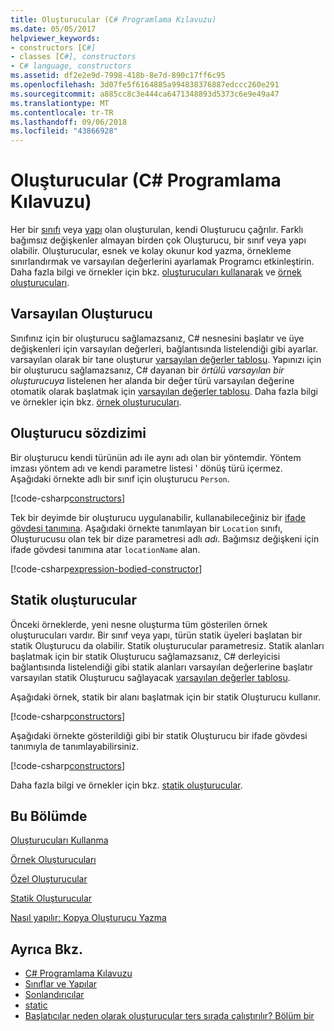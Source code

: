 ```yaml
---
title: Oluşturucular (C# Programlama Kılavuzu)
ms.date: 05/05/2017
helpviewer_keywords:
- constructors [C#]
- classes [C#], constructors
- C# language, constructors
ms.assetid: df2e2e9d-7998-418b-8e7d-890c17ff6c95
ms.openlocfilehash: 3d07fe5f6164885a994838376887edccc260e291
ms.sourcegitcommit: a885cc8c3e444ca6471348893d5373c6e9e49a47
ms.translationtype: MT
ms.contentlocale: tr-TR
ms.lasthandoff: 09/06/2018
ms.locfileid: "43866928"
---
```

# <a name="constructors-c-programming-guide"></a>Oluşturucular (C# Programlama Kılavuzu)
Her bir [sınıfı](../../../csharp/language-reference/keywords/class.md) veya [yapı](../../../csharp/language-reference/keywords/struct.md) olan oluşturulan, kendi Oluşturucu çağrılır. Farklı bağımsız değişkenler almayan birden çok Oluşturucu, bir sınıf veya yapı olabilir. Oluşturucular, esnek ve kolay okunur kod yazma, örnekleme sınırlandırmak ve varsayılan değerlerini ayarlamak Programcı etkinleştirin. Daha fazla bilgi ve örnekler için bkz. [oluşturucuları kullanarak](../../../csharp/programming-guide/classes-and-structs/using-constructors.md) ve [örnek oluşturucuları](../../../csharp/programming-guide/classes-and-structs/instance-constructors.md).  

## <a name="default-constructors"></a>Varsayılan Oluşturucu
  
Sınıfınız için bir oluşturucu sağlamazsanız, C# nesnesini başlatır ve üye değişkenleri için varsayılan değerleri, bağlantısında listelendiği gibi ayarlar. varsayılan olarak bir tane oluşturur [varsayılan değerler tablosu](../../../csharp/language-reference/keywords/default-values-table.md). Yapınızı için bir oluşturucu sağlamazsanız, C# dayanan bir *örtülü varsayılan bir oluşturucuya* listelenen her alanda bir değer türü varsayılan değerine otomatik olarak başlatmak için [varsayılan değerler tablosu](../../../csharp/language-reference/keywords/default-values-table.md). Daha fazla bilgi ve örnekler için bkz. [örnek oluşturucuları](../../../csharp/programming-guide/classes-and-structs/instance-constructors.md).  

## <a name="constructor-syntax"></a>Oluşturucu sözdizimi

Bir oluşturucu kendi türünün adı ile aynı adı olan bir yöntemdir. Yöntem imzası yöntem adı ve kendi parametre listesi ' dönüş türü içermez. Aşağıdaki örnekte adlı bir sınıf için oluşturucu `Person`.

[!code-csharp[constructors](../../../../samples/snippets/csharp/programming-guide/classes-and-structs/constructors1.cs#1)]  

Tek bir deyimde bir oluşturucu uygulanabilir, kullanabileceğiniz bir [ifade gövdesi tanımına](../statements-expressions-operators/expression-bodied-members.md). Aşağıdaki örnekte tanımlayan bir `Location` sınıfı, Oluşturucusu olan tek bir dize parametresi adlı *adı*. Bağımsız değişkeni için ifade gövdesi tanımına atar `locationName` alan.

[!code-csharp[expression-bodied-constructor](../../../../samples/snippets/csharp/programming-guide/classes-and-structs/expr-bodied-ctor.cs#1)]  

## <a name="static-constructors"></a>Statik oluşturucular

Önceki örneklerde, yeni nesne oluşturma tüm gösterilen örnek oluşturucuları vardır. Bir sınıf veya yapı, türün statik üyeleri başlatan bir statik Oluşturucu da olabilir.  Statik oluşturucular parametresiz. Statik alanları başlatmak için bir statik Oluşturucu sağlamazsanız, C# derleyicisi bağlantısında listelendiği gibi statik alanları varsayılan değerlerine başlatır varsayılan statik Oluşturucu sağlayacak [varsayılan değerler tablosu](../../../csharp/language-reference/keywords/default-values-table.md). 

Aşağıdaki örnek, statik bir alanı başlatmak için bir statik Oluşturucu kullanır.

[!code-csharp[constructors](../../../../samples/snippets/csharp/programming-guide/classes-and-structs/constructors1.cs#2)]  

Aşağıdaki örnekte gösterildiği gibi bir statik Oluşturucu bir ifade gövdesi tanımıyla de tanımlayabilirsiniz. 

[!code-csharp[constructors](../../../../samples/snippets/csharp/programming-guide/classes-and-structs/constructors1.cs#3)]  

Daha fazla bilgi ve örnekler için bkz. [statik oluşturucular](../../../csharp/programming-guide/classes-and-structs/static-constructors.md).  
  
## <a name="in-this-section"></a>Bu Bölümde  
 [Oluşturucuları Kullanma](../../../csharp/programming-guide/classes-and-structs/using-constructors.md)  
  
 [Örnek Oluşturucuları](../../../csharp/programming-guide/classes-and-structs/instance-constructors.md)  
  
 [Özel Oluşturucular](../../../csharp/programming-guide/classes-and-structs/private-constructors.md)  
  
 [Statik Oluşturucular](../../../csharp/programming-guide/classes-and-structs/static-constructors.md)  
  
 [Nasıl yapılır: Kopya Oluşturucu Yazma](../../../csharp/programming-guide/classes-and-structs/how-to-write-a-copy-constructor.md)  
  
## <a name="see-also"></a>Ayrıca Bkz.

- [C# Programlama Kılavuzu](../../../csharp/programming-guide/index.md)  
- [Sınıflar ve Yapılar](../../../csharp/programming-guide/classes-and-structs/index.md)  
- [Sonlandırıcılar](../../../csharp/programming-guide/classes-and-structs/destructors.md)  
- [static](../../../csharp/language-reference/keywords/static.md)  
- [Başlatıcılar neden olarak oluşturucular ters sırada çalıştırılır? Bölüm bir](https://blogs.msdn.microsoft.com/ericlippert/2008/02/15/why-do-initializers-run-in-the-opposite-order-as-constructors-part-one)
